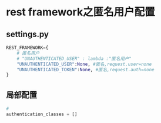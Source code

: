 # rest framework之匿名用户配置

## settings.py

```python
REST_FRAMEWORK={
    # 匿名用户
    # "UNAUTHENTICATED_USER" : lambda :"匿名用户"
    "UNAUTHENTICATED_USER":None, #匿名,request.user=none
    "UNAUTHENTICATED_TOKEN":None, #匿名,request.auth=none
}
```

## 局部配置

```python
# 
authentication_classes = []
```



